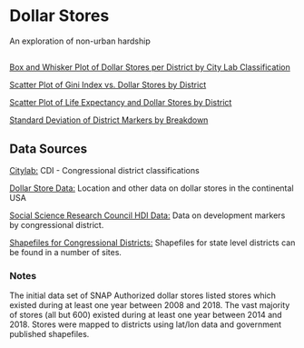 # Dollar Stores
An exploration of non-urban hardship
##
[Box and Whisker Plot of Dollar Stores per District by City Lab Classification](https://github.com/SoSciSimple/dollar_stores/blob/master/Box_by_cluster.pdf)

[Scatter Plot of Gini Index vs. Dollar Stores by District](https://github.com/SoSciSimple/dollar_stores/blob/master/Gini_stores.pdf)

[Scatter Plot of Life Expectancy and Dollar Stores by District](https://github.com/SoSciSimple/dollar_stores/blob/master/life_expectancy.pdf)

[Standard Deviation of District Markers by Breakdown](https://github.com/SoSciSimple/dollar_stores/blob/master/Standard%20Deviations%20of%20District%20Markers.csv)


## Data Sources
[Citylab:](https://github.com/theatlantic/citylab-data/tree/master/citylab-congress) CDI - Congressional district classifications

[Dollar Store Data:](https://raw.githubusercontent.com/jshannon75/snap_retailers_2008_2017/master/data/dollars_all_wide.csv) Location and other data on dollar stores in the continental USA

[Social Science Research Council HDI Data:](https://www.ssrc.org/programs/component/moa/mapping-the-measure-of-america/) Data on development markers by congressional district.

[Shapefiles for Congressional Districts:](https://www.census.gov/geo/maps-data/data/cbf/cbf_cds.html) Shapefiles for state level districts can be found in a number of sites.



### Notes
The initial data set of SNAP Authorized dollar stores listed stores which existed during at least one year between 2008 and 2018. The vast majority of stores (all but 600) existed during at least one year between 2014 and 2018. Stores were mapped to districts using lat/lon data and government published shapefiles.
